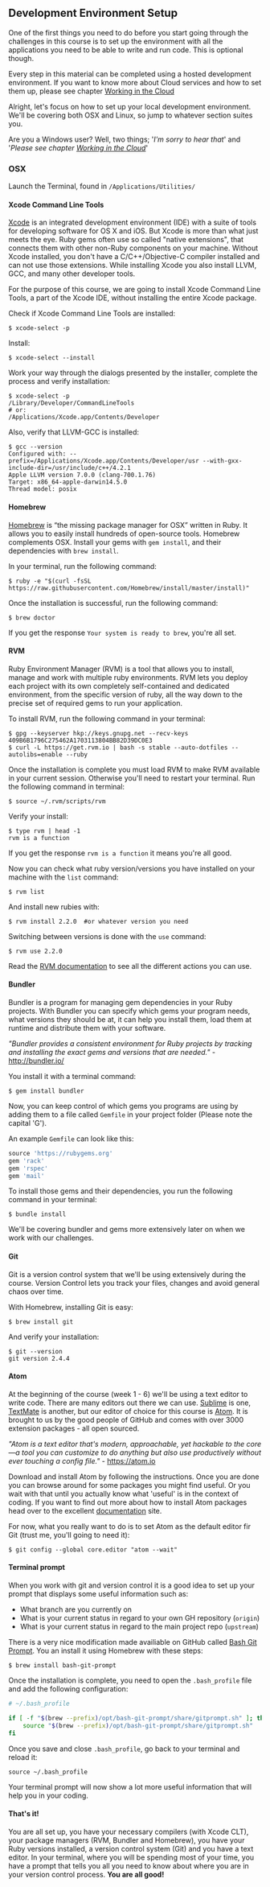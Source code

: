 ## Development Environment Setup

One of the first things you need to do before you start going through the challenges in this course is to set up the environment with all the applications you need to be able to write and run code. This is optional though. 

Every step in this material can be completed using a hosted development environment. If you want to know more about Cloud services and how to set them up, please see chapter [Working in the Cloud](/working_in_the_cloud.md)

Alright, let's focus on how to set up your local development environment. We'll be covering both OSX and Linux, so jump to whatever section suites you. 

Are you a Windows user? Well, two things; '*I'm sorry to hear that*' and '*Please see chapter [Working in the Cloud](/working_in_the_cloud.md)*'

### OSX

Launch the Terminal, found in `/Applications/Utilities/`

#### Xcode Command Line Tools
[Xcode](https://developer.apple.com/xcode/) is an integrated development environment (IDE) with a suite of tools for developing software for OS X and iOS. But Xcode is more than what just meets the eye. Ruby gems often use so called "native extensions", that connects them with other non-Ruby components on your machine. Without Xcode installed, you don't have a C/C++/Objective-C compiler installed and can not use those extensions. While installing Xcode you also install LLVM, GCC, and many other developer tools. 

For the purpose of this course, we are going to install Xcode Command Line Tools, a part of the Xcode IDE, without installing the entire Xcode package. 

Check if Xcode Command Line Tools are installed:
```shell
$ xcode-select -p
```

Install:
```shell
$ xcode-select --install
```
Work your way through the dialogs presented by the installer, complete the process and verify installation:
```shell
$ xcode-select -p
/Library/Developer/CommandLineTools
# or: 
/Applications/Xcode.app/Contents/Developer
```

Also, verify that LLVM-GCC is installed:

```shell
$ gcc --version
Configured with: --prefix=/Applications/Xcode.app/Contents/Developer/usr --with-gxx-include-dir=/usr/include/c++/4.2.1
Apple LLVM version 7.0.0 (clang-700.1.76)
Target: x86_64-apple-darwin14.5.0
Thread model: posix
```
#### Homebrew
[Homebrew](http://brew.sh/) is “the missing package manager for OSX” written in Ruby. It allows you to easily install hundreds of open-source tools. Homebrew complements OSX. Install your gems with `gem install`, and their dependencies with `brew install`.

In your terminal, run the following command:
```shell
$ ruby -e "$(curl -fsSL https://raw.githubusercontent.com/Homebrew/install/master/install)"
```

Once the installation is successful, run the following command:

```shell
$ brew doctor
```
If you get the response `Your system is ready to brew`, you're all set.

#### RVM

Ruby Environment Manager (RVM) is a tool that allows you to install, manage and work with multiple ruby environments. RVM lets you deploy each project with its own completely self-contained and dedicated environment, from the specific version of ruby, all the way down to the precise set of required gems to run your application.

To install RVM, run the following command in your terminal:

```shell
$ gpg --keyserver hkp://keys.gnupg.net --recv-keys 409B6B1796C275462A1703113804BB82D39DC0E3
$ curl -L https://get.rvm.io | bash -s stable --auto-dotfiles --autolibs=enable --ruby
```
Once the installation is complete you must load RVM to make RVM available in your current session. Otherwise you'll need to restart your terminal. Run the following command in terminal:

```shell
$ source ~/.rvm/scripts/rvm
```

Verify your install:

```shell
$ type rvm | head -1
rvm is a function
```

If you get the response `rvm is a function` it means you're all good.

Now you can check what ruby version/versions you have installed on your machine with the `list` command:

```shell
$ rvm list
```

And install new rubies with:
```shell
$ rvm install 2.2.0  #or whatever version you need
```

Switching between versions is done with the `use` command:

```shell
$ rvm use 2.2.0
```
Read the [RVM documentation](https://github.com/rvm/rvm#action) to see all the different actions you can use.

#### Bundler
Bundler is a program for managing gem dependencies in your Ruby projects. With Bundler you can specify which gems your program needs, what versions they should be at, it can help you install them, load them at runtime and distribute them with your software.

*"Bundler provides a consistent environment for Ruby projects by tracking and installing the exact gems and versions that are needed."* - http://bundler.io/

You install it with a terminal command:

```shell
$ gem install bundler
```

Now, you can keep control of which gems you programs are using by adding them to a file called `Gemfile` in your project folder (Please note the capital 'G'). 

An example `Gemfile` can look like this:
```ruby
source 'https://rubygems.org'
gem 'rack'
gem 'rspec'
gem 'mail'
```

To install those gems and their dependencies, you run the following command in your terminal:
```shell
$ bundle install
```

We'll be covering bundler and gems more extensively later on when we work with our challenges. 


#### Git
Git is a version control system that we'll be using extensively during the course. Version Control lets you track your files, changes and avoid general chaos over time. 

With Homebrew, installing Git is easy:

```shell
$ brew install git
```
And verify your installation: 

```shell
$ git --version
git version 2.4.4
```

#### Atom
At the beginning of the course (week 1 - 6) we'll be using a text editor to write code. There are many editors out there we can use. [Sublime](http://www.sublimetext.com/) is one, [TextMate](https://macromates.com/) is another, but our editor of choice for this course is [Atom](https://atom.io). It is brought to us by the good people of GitHub and comes with over 3000 extension packages - all open sourced.

*"Atom is a text editor that's modern, approachable, yet hackable to the core—a tool you can customize to do anything but also use productively without ever touching a config file."* - https://atom.io

Download and install Atom by following the instructions. Once you are done you can browse around for some packages you might find useful. Or you wait with that until you actually know what 'useful' is in the context of coding. If you want to find out more about how to install Atom packages head over to the excellent [documentation](https://atom.io/docs/v1.2.4/using-atom-atom-packages) site. 

For now, what you really want to do is to set Atom as the default editor fir Git (trust me, you'll going to need it):

```shell
$ git config --global core.editor "atom --wait"
```

#### Terminal prompt
When you work with git and version control it is a good idea to set up your prompt that displays some useful information such as:
- What branch are you currently on
- What is your current status in regard to your own GH repository (`origin`)
- What is your current status in regard to the main project repo (`upstream`)

There is a very nice modification made availiable on GitHub called [Bash Git Prompt](https://github.com/magicmonty/bash-git-prompt). You an install it using Homebrew with these steps:

```shell
$ brew install bash-git-prompt
```

Once the installation is complete, you need to open the `.bash_profile` file and add the following configuration:

```bash
# ~/.bash_profile

if [ -f "$(brew --prefix)/opt/bash-git-prompt/share/gitprompt.sh" ]; then
    source "$(brew --prefix)/opt/bash-git-prompt/share/gitprompt.sh"
fi
```

Once you save and close `.bash_profile`, go back to your terminal and reload it:

```shell
source ~/.bash_profile
```

Your terminal prompt will now show a lot more useful information that will help you in your coding. 


#### That's it!
You are all set up, you have your necessary compilers (with Xcode CLT), your package managers (RVM, Bundler and Homebrew), you have your Ruby versions installed, a version control system (Git) and you have a text editor. In your terminal, where you will be spending most of your time, you have a prompt that tells you all you need to know about where you are in your version control process.  **You are all good!**












